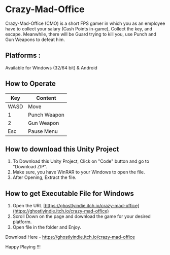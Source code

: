 # Crazy-Mad-Office
Crazy-Mad-Office (CMO) is a short FPS gamer in which you as an employee have to collect your salary (Cash Points in-game), Collect the key, and escape. Meanwhile, there will be Guard trying to kill you, use Punch and Gun Weapons to defeat him.
## Platforms : 
Available for Windows (32/64 bit) & Android


## How to Operate
| Key | Content |
| --- | --------|
| WASD | Move |
| 1 | Punch Weapon |
| 2 | Gun Weapon |
| Esc | Pause Menu |


## How to download this Unity Project
1. To Download this Unity Project, Click on "Code" button and go to "Download ZIP".
2. Make sure, you have WinRAR to your Windows to open the file.
3. After Opening, Extract the file.

## How to get Executable File for Windows
1. Open the URL 
[https://ghostlyindie.itch.io/crazy-mad-office](https://ghostlyindie.itch.io/crazy-mad-office)
2. Scroll Down on the page and download the game for your desired platform.
3. Open file in the folder and Enjoy.

Download Here - https://ghostlyindie.itch.io/crazy-mad-office

Happy Playing !!!

